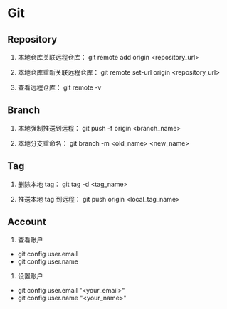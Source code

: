# Git

## Repository

1. 本地仓库关联远程仓库：
git remote add origin <repository_url>

1. 本地仓库重新关联远程仓库：
git remote set-url origin <repository_url>

1. 查看远程仓库：
git remote -v

## Branch

1. 本地强制推送到远程：
git push -f origin <branch_name>

1. 本地分支重命名：
git branch -m <old_name> <new_name>

## Tag

1. 删除本地 tag：
git tag -d <tag_name>

1. 推送本地 tag 到远程：
git push origin <local_tag_name>

## Account

1. 查看账户

- git config user.email
- git config user.name

1. 设置账户

- git config user.email "<your_email>" 
- git config user.name "<your_name>" 
